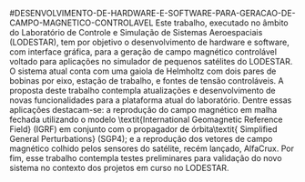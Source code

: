 #DESENVOLVIMENTO-DE-HARDWARE-E-SOFTWARE-PARA-GERACAO-DE-CAMPO-MAGNETICO-CONTROLAVEL
Este trabalho, executado no âmbito do Laboratório de Controle e Simulação de Sistemas Aeroespaciais (LODESTAR), tem por objetivo o desenvolvimento de hardware e software, com interface gráfica, para a geração de campo magnético controlável voltado para aplicações no simulador de pequenos satélites do LODESTAR. O sistema atual conta com uma gaiola de Helmholtz com dois pares de bobinas por eixo, estação de trabalho, e fontes de tensão controláveis. A proposta deste trabalho contempla atualizações e desenvolvimento de novas funcionalidades para a plataforma atual do laboratório. Dentre essas aplicações destacam-se: a reprodução do campo magnético em malha fechada utilizando o modelo \textit{International Geomagnetic Reference Field} (IGRF) em conjunto com o propagador de órbita\textit{ Simplified General Perturbations} (SGP4); e a reprodução dos vetores de campo magnético colhido pelos sensores do satélite, recém lançado, AlfaCrux. Por fim, esse trabalho contempla testes preliminares para validação do novo sistema no contexto dos projetos em curso no LODESTAR.
